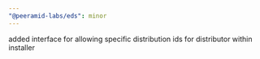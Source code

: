 ```yaml
---
"@peeramid-labs/eds": minor
---
```


added interface for allowing specific distribution ids for distributor within installer  

